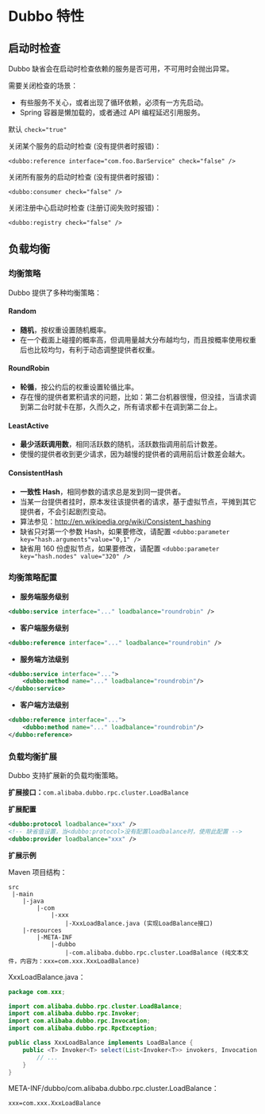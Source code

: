 # Dubbo 特性

## 启动时检查

Dubbo 缺省会在启动时检查依赖的服务是否可用，不可用时会抛出异常。

需要关闭检查的场景：

- 有些服务不关心，或者出现了循环依赖，必须有一方先启动。
- Spring 容器是懒加载的，或者通过 API 编程延迟引用服务。

默认 `check="true"`

关闭某个服务的启动时检查 (没有提供者时报错)：

```
<dubbo:reference interface="com.foo.BarService" check="false" />
```

关闭所有服务的启动时检查 (没有提供者时报错)：

```
<dubbo:consumer check="false" />
```

关闭注册中心启动时检查 (注册订阅失败时报错)：

```
<dubbo:registry check="false" />
```

## 负载均衡

### 均衡策略

Dubbo 提供了多种均衡策略：

#### Random

- **随机**，按权重设置随机概率。
- 在一个截面上碰撞的概率高，但调用量越大分布越均匀，而且按概率使用权重后也比较均匀，有利于动态调整提供者权重。

#### RoundRobin

- **轮循**，按公约后的权重设置轮循比率。
- 存在慢的提供者累积请求的问题，比如：第二台机器很慢，但没挂，当请求调到第二台时就卡在那，久而久之，所有请求都卡在调到第二台上。

#### LeastActive

- **最少活跃调用数**，相同活跃数的随机，活跃数指调用前后计数差。
- 使慢的提供者收到更少请求，因为越慢的提供者的调用前后计数差会越大。

#### ConsistentHash

- **一致性 Hash**，相同参数的请求总是发到同一提供者。
- 当某一台提供者挂时，原本发往该提供者的请求，基于虚拟节点，平摊到其它提供者，不会引起剧烈变动。
- 算法参见：<http://en.wikipedia.org/wiki/Consistent_hashing>
- 缺省只对第一个参数 Hash，如果要修改，请配置 `<dubbo:parameter key="hash.arguments"value="0,1" />`
- 缺省用 160 份虚拟节点，如果要修改，请配置 `<dubbo:parameter key="hash.nodes" value="320" />`

### 均衡策略配置

- **服务端服务级别**

```xml
<dubbo:service interface="..." loadbalance="roundrobin" />
```

- **客户端服务级别**

```xml
<dubbo:reference interface="..." loadbalance="roundrobin" />
```

- **服务端方法级别**

```xml
<dubbo:service interface="...">
    <dubbo:method name="..." loadbalance="roundrobin"/>
</dubbo:service>
```

- **客户端方法级别**

```xml
<dubbo:reference interface="...">
    <dubbo:method name="..." loadbalance="roundrobin"/>
</dubbo:reference>
```

### 负载均衡扩展

Dubbo 支持扩展新的负载均衡策略。

**扩展接口：**`com.alibaba.dubbo.rpc.cluster.LoadBalance`

**扩展配置**

```xml
<dubbo:protocol loadbalance="xxx" />
<!-- 缺省值设置，当<dubbo:protocol>没有配置loadbalance时，使用此配置 -->
<dubbo:provider loadbalance="xxx" />
```

**扩展示例**

Maven 项目结构：

```
src
 |-main
    |-java
        |-com
            |-xxx
                |-XxxLoadBalance.java (实现LoadBalance接口)
    |-resources
        |-META-INF
            |-dubbo
                |-com.alibaba.dubbo.rpc.cluster.LoadBalance (纯文本文件，内容为：xxx=com.xxx.XxxLoadBalance)
```

XxxLoadBalance.java：

```java
package com.xxx;

import com.alibaba.dubbo.rpc.cluster.LoadBalance;
import com.alibaba.dubbo.rpc.Invoker;
import com.alibaba.dubbo.rpc.Invocation;
import com.alibaba.dubbo.rpc.RpcException; 

public class XxxLoadBalance implements LoadBalance {
    public <T> Invoker<T> select(List<Invoker<T>> invokers, Invocation invocation) throws RpcException {
        // ...
    }
}
```

META-INF/dubbo/com.alibaba.dubbo.rpc.cluster.LoadBalance：

```
xxx=com.xxx.XxxLoadBalance
```
